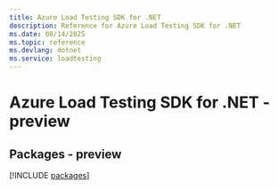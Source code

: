 ```yaml
---
title: Azure Load Testing SDK for .NET
description: Reference for Azure Load Testing SDK for .NET
ms.date: 08/14/2025
ms.topic: reference
ms.devlang: dotnet
ms.service: loadtesting
---
```

# Azure Load Testing SDK for .NET - preview
## Packages - preview
[!INCLUDE [packages](load-testing-index.md)]
